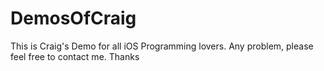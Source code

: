 # DemosOfCraig
This is Craig's Demo for all iOS Programming lovers. Any problem, please feel free to contact me. Thanks
